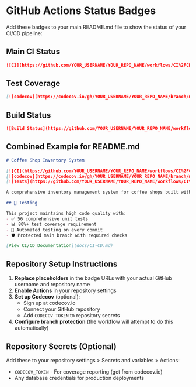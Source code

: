 # GitHub Actions Status Badges

Add these badges to your main README.md file to show the status of your CI/CD pipeline:

## Main CI Status
```markdown
![CI](https://github.com/YOUR_USERNAME/YOUR_REPO_NAME/workflows/CI%2FCD%20Pipeline/badge.svg)
```

## Test Coverage
```markdown
[![codecov](https://codecov.io/gh/YOUR_USERNAME/YOUR_REPO_NAME/branch/main/graph/badge.svg)](https://codecov.io/gh/YOUR_USERNAME/YOUR_REPO_NAME)
```

## Build Status
```markdown
![Build Status](https://github.com/YOUR_USERNAME/YOUR_REPO_NAME/workflows/CI%2FCD%20Pipeline/badge.svg?branch=main)
```

## Combined Example for README.md

```markdown
# Coffee Shop Inventory System

[![CI](https://github.com/YOUR_USERNAME/YOUR_REPO_NAME/workflows/CI%2FCD%20Pipeline/badge.svg)](https://github.com/YOUR_USERNAME/YOUR_REPO_NAME/actions)
[![codecov](https://codecov.io/gh/YOUR_USERNAME/YOUR_REPO_NAME/branch/main/graph/badge.svg)](https://codecov.io/gh/YOUR_USERNAME/YOUR_REPO_NAME)
[![Tests](https://github.com/YOUR_USERNAME/YOUR_REPO_NAME/workflows/CI%2FCD%20Pipeline/badge.svg?event=push)](https://github.com/YOUR_USERNAME/YOUR_REPO_NAME/actions)

A comprehensive inventory management system for coffee shops built with Next.js, Prisma, and PostgreSQL.

## 🧪 Testing

This project maintains high code quality with:
- ✅ 56 comprehensive unit tests
- 📊 80%+ test coverage requirement  
- 🔄 Automated testing on every commit
- 🛡️ Protected main branch with required checks

[View CI/CD Documentation](docs/CI-CD.md)
```

## Repository Setup Instructions

1. **Replace placeholders** in the badge URLs with your actual GitHub username and repository name
2. **Enable Actions** in your repository settings
3. **Set up Codecov** (optional):
   - Sign up at codecov.io
   - Connect your GitHub repository
   - Add `CODECOV_TOKEN` to repository secrets
4. **Configure branch protection** (the workflow will attempt to do this automatically)

## Repository Secrets (Optional)

Add these to your repository settings > Secrets and variables > Actions:

- `CODECOV_TOKEN` - For coverage reporting (get from codecov.io)
- Any database credentials for production deployments
